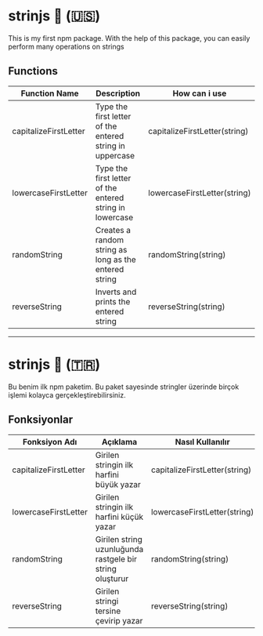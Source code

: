 # strinjs 📜 (🇺🇸)
This is my first npm package. With the help of this package, you can easily perform many operations on strings

## Functions
| Function Name | Description | How can i use |
|---|---|---|
| capitalizeFirstLetter | Type the first letter of the entered string in uppercase | capitalizeFirstLetter(string) |
| lowercaseFirstLetter | Type the first letter of the entered string in lowercase | lowercaseFirstLetter(string) |
| randomString | Creates a random string as long as the entered string | randomString(string) |
| reverseString | Inverts and prints the entered string | reverseString(string) |

---

# strinjs 📜 (🇹🇷)
Bu benim ilk npm paketim. Bu paket sayesinde stringler üzerinde birçok işlemi kolayca gerçekleştirebilirsiniz.

## Fonksiyonlar
| Fonksiyon Adı | Açıklama | Nasıl Kullanılır |
|---|---|---|
| capitalizeFirstLetter | Girilen stringin ilk harfini büyük yazar | capitalizeFirstLetter(string) |
| lowercaseFirstLetter | Girilen stringin ilk harfini küçük yazar | lowercaseFirstLetter(string) |
| randomString | Girilen string uzunluğunda rastgele bir string oluşturur | randomString(string) |
| reverseString | Girilen stringi tersine çevirip yazar | reverseString(string) |
